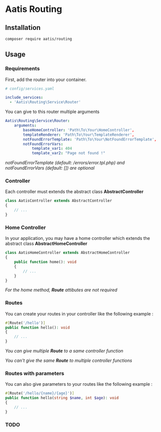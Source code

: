 # Aatis Routing

## Installation

```bash
composer require aatis/routing
```

## Usage

### Requirements

First, add the router into your container.

```yaml
# config/services.yaml

include_services:
  - 'Aatis\Routing\Service\Router'
```

You can give to this router multiple arguments

```yaml
Aatis\Routing\Service\Router:
    arguments:
        baseHomeController: 'Path\To\Your\HomeController',
        templateRenderer: 'Path\To\Your\TemplateRenderer',
        notFoundErrorTemplate: 'Path\To\Your\NotFoundErrorTemplate',
        notFoundErrorVars:
            template_var1: 404
            template_var2: "Page not found !"
```

*notFoundErrorTemplate (default: /errors/error.tpl.php) and notFoundErrorVars (default: []) are optional*

### Controller

Each controller must extends the abstract class **AbstractController**

```php
class AatisController extends AbstractController
{
    // ...
}
```

### Home Controller

In your application, you may have a home controller which extends the abstract class **AbstractHomeController**

```php
class AatisHomeController extends AbstractHomeController
{
    public function home(): void
    {
        // ...
    }
}
```

*For the home method, **Route** attibutes are not required*

### Routes

You can create your routes in your controller like the following example :

```php
#[Route('/hello')]
public function hello(): void
{
    // ...
}
```

*You can give multiple **Route** to a same controller function*

*You can't give the same **Route** to multiple controller functions*

### Routes with parameters

You can also give parameters to your routes like the following example :

```php
#[Route('/hello/{name}/{age}')]
public function hello(string $name, int $age): void
{
    // ...
}
```

### TODO
